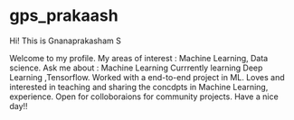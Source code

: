 # gps_prakaash

Hi! This is Gnanaprakasham S

Welcome to my profile.
My areas of interest : Machine Learning, Data science.
Ask me about : Machine Learning
Currrently learning Deep Learning ,Tensorflow.
Worked with a end-to-end project in ML.
Loves and interested in teaching and sharing the concdpts in Machine Learning, experience.
Open for colloboraions for community projects.
Have a nice day!!
